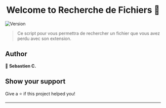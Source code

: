 <h1 align="center">Welcome to Recherche de Fichiers 👋</h1>
<p>
  <img alt="Version" src="https://img.shields.io/badge/version-1.0-blue.svg?cacheSeconds=2592000" />
</p>

> Ce script pour vous permettra de rechercher un fichier que vous avez perdu avec son extension.

## Author

👤 **Sebastien C.**

## Show your support

Give a ⭐️ if this project helped you!

***
